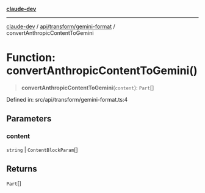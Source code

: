 [**claude-dev**](../../../../README.md)

***

[claude-dev](../../../../README.md) / [api/transform/gemini-format](../README.md) / convertAnthropicContentToGemini

# Function: convertAnthropicContentToGemini()

> **convertAnthropicContentToGemini**(`content`): `Part`[]

Defined in: src/api/transform/gemini-format.ts:4

## Parameters

### content

`string` | `ContentBlockParam`[]

## Returns

`Part`[]
